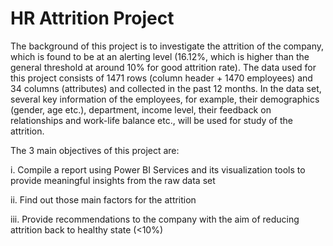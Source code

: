 # HR Attrition Project

The background of this project is to investigate the attrition of the company, which is found to be at an alerting level (16.12%, which is higher than the general threshold at around 10% for good attrition rate). The data used for this project consists of 1471 rows (column header + 1470 employees) and 34 columns (attributes) and collected in the past 12 months. In the data set, several key information of the employees, for example, their demographics (gender, age etc.), department, income level, their feedback on relationships and work-life balance etc., will be used for study of the attrition.

The 3 main objectives of this project are:

  i.	Compile a report using Power BI Services and its visualization tools to provide meaningful insights from the raw data set
  
  ii.	Find out those main factors for the attrition
  
  iii.	Provide recommendations to the company with the aim of reducing attrition back to healthy state (<10%)
